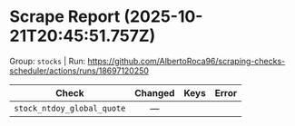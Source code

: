 # Scrape Report (2025-10-21T20:45:51.757Z)

Group: `stocks`  |  Run: https://github.com/AlbertoRoca96/scraping-checks-scheduler/actions/runs/18697120250

| Check | Changed | Keys | Error |
|---|:---:|:--|:--|
| `stock_ntdoy_global_quote` | — |  |  |
